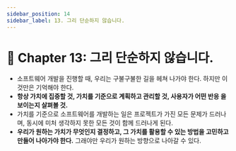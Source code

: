 ```yaml
---
sidebar_position: 14
sidebar_label: 13. 그리 단순하지 않습니다.
---
```


# 🌈 Chapter 13: 그리 단순하지 않습니다.
- 소프트웨어 개발을 진행할 때, 우리는 구불구불한 길을 헤쳐 나가야 한다. 하지만 이것만은 기억해야 한다.
- **항상 가치에 집중할 것, 가치를 기준으로 계획하고 관리할 것, 사용자가 어떤 반응 을 보이는지 살펴볼 것.**
- 가치를 기준으로 소프트웨어를 개발하는 일은 프로젝트가 가진 모든 문제가 드러나며, 동시에 미처 생각하지 못한 모든 것이 함께 드러나게 된다.
- **우리가 원하는 가치가 무엇인지 결정하고, 그 가치를 활용할 수 있는 방법을 고민하고 만들어 나아가야 한다.** 그래야만 우리가 원하는 방향으로 나아갈 수 있다.
